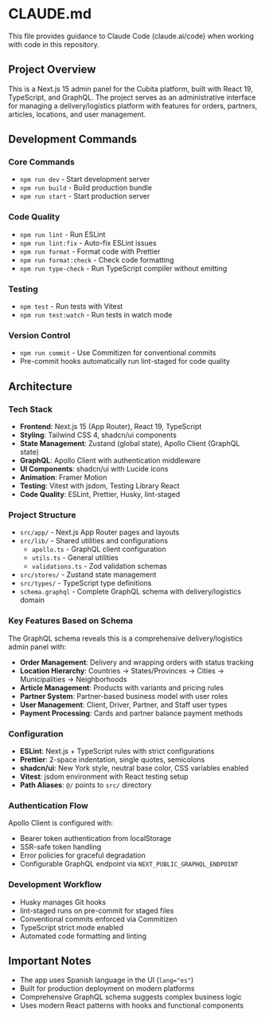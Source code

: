 # CLAUDE.md

This file provides guidance to Claude Code (claude.ai/code) when working with code in this repository.

## Project Overview

This is a Next.js 15 admin panel for the Cubita platform, built with React 19, TypeScript, and GraphQL. The project serves as an administrative interface for managing a delivery/logistics platform with features for orders, partners, articles, locations, and user management.

## Development Commands

### Core Commands

- `npm run dev` - Start development server
- `npm run build` - Build production bundle
- `npm run start` - Start production server

### Code Quality

- `npm run lint` - Run ESLint
- `npm run lint:fix` - Auto-fix ESLint issues
- `npm run format` - Format code with Prettier
- `npm run format:check` - Check code formatting
- `npm run type-check` - Run TypeScript compiler without emitting

### Testing

- `npm test` - Run tests with Vitest
- `npm run test:watch` - Run tests in watch mode

### Version Control

- `npm run commit` - Use Commitizen for conventional commits
- Pre-commit hooks automatically run lint-staged for code quality

## Architecture

### Tech Stack

- **Frontend**: Next.js 15 (App Router), React 19, TypeScript
- **Styling**: Tailwind CSS 4, shadcn/ui components
- **State Management**: Zustand (global state), Apollo Client (GraphQL state)
- **GraphQL**: Apollo Client with authentication middleware
- **UI Components**: shadcn/ui with Lucide icons
- **Animation**: Framer Motion
- **Testing**: Vitest with jsdom, Testing Library React
- **Code Quality**: ESLint, Prettier, Husky, lint-staged

### Project Structure

- `src/app/` - Next.js App Router pages and layouts
- `src/lib/` - Shared utilities and configurations
  - `apollo.ts` - GraphQL client configuration
  - `utils.ts` - General utilities
  - `validations.ts` - Zod validation schemas
- `src/stores/` - Zustand state management
- `src/types/` - TypeScript type definitions
- `schema.graphql` - Complete GraphQL schema with delivery/logistics domain

### Key Features Based on Schema

The GraphQL schema reveals this is a comprehensive delivery/logistics admin panel with:

- **Order Management**: Delivery and wrapping orders with status tracking
- **Location Hierarchy**: Countries → States/Provinces → Cities → Municipalities → Neighborhoods
- **Article Management**: Products with variants and pricing rules
- **Partner System**: Partner-based business model with user roles
- **User Management**: Client, Driver, Partner, and Staff user types
- **Payment Processing**: Cards and partner balance payment methods

### Configuration

- **ESLint**: Next.js + TypeScript rules with strict configurations
- **Prettier**: 2-space indentation, single quotes, semicolons
- **shadcn/ui**: New York style, neutral base color, CSS variables enabled
- **Vitest**: jsdom environment with React testing setup
- **Path Aliases**: `@/` points to `src/` directory

### Authentication Flow

Apollo Client is configured with:

- Bearer token authentication from localStorage
- SSR-safe token handling
- Error policies for graceful degradation
- Configurable GraphQL endpoint via `NEXT_PUBLIC_GRAPHQL_ENDPOINT`

### Development Workflow

- Husky manages Git hooks
- lint-staged runs on pre-commit for staged files
- Conventional commits enforced via Commitizen
- TypeScript strict mode enabled
- Automated code formatting and linting

## Important Notes

- The app uses Spanish language in the UI (`lang="es"`)
- Built for production deployment on modern platforms
- Comprehensive GraphQL schema suggests complex business logic
- Uses modern React patterns with hooks and functional components
